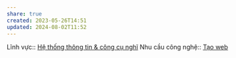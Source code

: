 ```yaml
---
share: true
created: 2023-05-26T14:51
updated: 2024-08-02T11:52
---
```

Lĩnh vực:: [Hệ thống thông tin & công cụ nghĩ](../../L%C4%A9nh%20v%E1%BB%B1c/H%E1%BB%87%20th%E1%BB%91ng%20th%C3%B4ng%20tin%20&%20c%C3%B4ng%20c%E1%BB%A5%20ngh%C4%A9.md)
Nhu cầu công nghệ:: [Tạo web](../../Nhu%20c%E1%BA%A7u%20c%C3%B4ng%20ngh%E1%BB%87/T%E1%BA%A1o%20web.md)